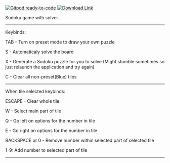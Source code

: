 [![Gitpod ready-to-code](https://img.shields.io/badge/Gitpod-ready--to--code-blue?logo=gitpod)](https://gitpod.io/#https://github.com/YayLOfficial/sudoku)
[![Download Link]()](https://www.mediafire.com/file/9pza94iad7f06fm/Sudoku+Game.zip/file)

Sudoku game with solver.

-----------------------------------------------------------------

Keybinds:


TAB - Turn on preset mode to draw your own puzzle

S - Automaticaly solve the board

X - Generate a Sudoku puzzle for you to solve (Might stumble sometimes so just relaunch the application and try again)

C - Clear all non-preset(Blue) tiles 

-----------------------------------------------------------------
			
When tile selected keybinds:


ESCAPE - Clear whole tile

W - Select main part of tile

Q - Go left on options for the number in tile

E - Go right on options for the number in tile

BACKSPACE or 0 - Remove number within selected part of selected tile

1-9: Add number to selected part of tile

-----------------------------------------------------------------
